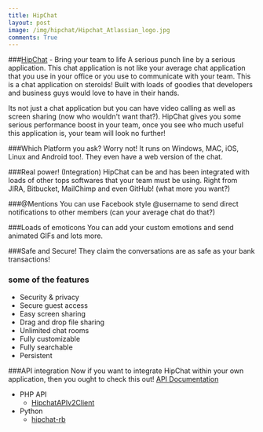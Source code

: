 ```yaml
---
title: HipChat
layout: post
image: /img/hipchat/Hipchat_Atlassian_logo.jpg
comments: True
---
```


###[HipChat](https://www.hipchat.com) - Bring your team to life
A serious punch line by a serious application. This chat application is not like your average chat application that you use in your office or 
you use to communicate with your team. This is a chat application on steroids! Built with loads of goodies that developers and business guys would
love to have in their hands. 

Its not just a chat application but you can have video calling as well as screen sharing (now who wouldn't want that?). HipChat gives you some
serious performance boost in your team, once you see who much useful this application is, your team will look no further!

###Which Platform you ask?
Worry not! It runs on Windows, MAC, iOS, Linux and Android too!. They even have a web version of the chat.

###Real power! (Integration)
HipChat can be and has been integrated with loads of other tops softwares that your team must be using. Right from JIRA, Bitbucket, MailChimp and even GitHub! (what more you want?)

###@Mentions
You can use Facebook style @username to send direct notifications to other members (can your average chat do that?)

###Loads of emoticons
You can add your custom emotions and send animated GIFs and lots more.

###Safe and Secure!
They claim the conversations are as safe as your bank transactions!

### some of the features
* Security & privacy
* Secure guest access
* Easy screen sharing
* Drag and drop file sharing
* Unlimited chat rooms
* Fully customizable
* Fully searchable
* Persistent

###API integration
Now if you want to integrate HipChat within your own application, then you ought to check this out!
[API Documentation](https://www.hipchat.com/docs/apiv2)
* PHP API
	- [HipchatAPIv2Client](https://github.com/gorkalaucirica/HipchatAPIv2Client)
* Python
	- [hipchat-rb](https://github.com/hipchat/hipchat-rb)









